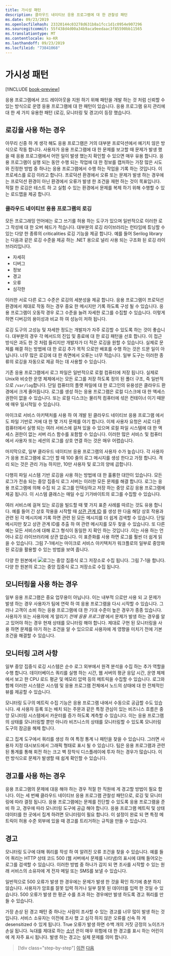```yaml
---
title: 가시성 패턴
description: 클라우드 네이티브 응용 프로그램에 대 한 관찰성 패턴
ms.date: 09/23/2019
ms.openlocfilehash: 23320144c03278d631b8a1fcc1d1c0954e907296
ms.sourcegitcommit: 55f438d4d00a34b9aca9eedaac3f85590bb11565
ms.translationtype: MT
ms.contentlocale: ko-KR
ms.lasthandoff: 09/23/2019
ms.locfileid: "73841068"
---
```

# <a name="observability-patterns"></a>가시성 패턴

[!INCLUDE [book-preview](../../../includes/book-preview.md)]

응용 프로그램에서 코드 레이아웃을 지원 하기 위해 패턴을 개발 하는 것 처럼 신뢰할 수 있는 방식으로 운영 응용 프로그램에 대 한 패턴이 있습니다. 응용 프로그램 유지 관리에 대 한 세 가지 유용한 패턴 (로깅, 모니터링 및 경고)이 등장 했습니다.

## <a name="when-to-use-logging"></a>로깅을 사용 하는 경우

아무리 신중 하 게 생각 해도 응용 프로그램은 거의 대부분 프로덕션에서 예기치 않은 방식으로 작동 합니다. 사용자가 응용 프로그램에 대 한 문제를 보고할 때 문제가 발생 했을 때 응용 프로그램에서 어떤 일이 발생 했는지 확인할 수 있으면 매우 유용 합니다. 응용 프로그램이 실행 되는 동안 수행 되는 작업에 대 한 정보를 캡처하는 가장 많은 시도와 진정한 방법 중 하나는 응용 프로그램에서 수행 하는 작업을 기록 하는 것입니다. 이 프로세스를 로깅 이라고 합니다. 프로덕션 환경에서 오류 또는 문제가 발생 하는 경우에는 프로덕션 환경이 아닌 환경에서 오류가 발생 한 조건을 재현 하는 것이 목표입니다. 적절 한 로깅은 테스트 하 고 실험 수 있는 환경에서 문제를 복제 하기 위해 수행할 수 있는 로드맵을 제공 합니다.

### <a name="logging-in-cloud-native-applications"></a>클라우드 네이티브 응용 프로그램의 로깅

모든 프로그래밍 언어에는 로그 쓰기를 허용 하는 도구가 있으며 일반적으로 이러한 로그 작성에 대 한 오버 헤드가 적습니다. 대부분의 로깅 라이브러리는 런타임에 튜닝할 수 있는 다양 한 종류의 criticalities 로깅 기능을 제공 합니다. 예를 들어 Serilog library는 다음과 같은 로깅 수준을 제공 하는 .NET 용으로 널리 사용 되는 구조화 된 로깅 라이브러리입니다.

* 자세히
* 디버그
* 정보
* 경고
* 오류
* 심각한

이러한 서로 다른 로그 수준은 로깅의 세분성을 제공 합니다. 응용 프로그램이 프로덕션 환경에서 제대로 작동 하는 경우 중요 한 메시지만 기록 하도록 구성 될 수 있습니다. 응용 프로그램이 오동작 경우 로그 수준을 늘려 자세한 로그를 수집할 수 있습니다. 이렇게 하면 디버깅의 용이성과 비교 하 여 성능이 저하 됩니다.

로깅 도구의 고성능 및 자세한 정도는 개발자가 자주 로깅할 수 있도록 하는 것이 좋습니다. 대부분의 경우 각 메서드의 진입 및 종료에 대 한 로깅 패턴을 선호 합니다. 이 접근 방식은 과도 한 것 처럼 들리지만 개발자가 더 적은 로깅을 원할 수 있습니다. 실제로 문제를 해결 하는 방법에 대 한 로깅 추가 목적 으로만 배포를 수행 하는 것은 드문 일이 아닙니다. 너무 많은 로깅에 대 한 측면에서 오류는 너무 적습니다. 일부 도구는 이러한 종류의 로깅을 자동으로 제공 하는 데 사용할 수 있습니다.

기존 응용 프로그램에서 로그 파일은 일반적으로 로컬 컴퓨터에 저장 됩니다. 실제로 Unix와 비슷한 운영 체제에서는 모든 로그를 저장 하도록 정의 된 폴더 구조, 즉 일반적으로 `/var/log`합니다. 단일 컴퓨터의 플랫 파일에 대 한 로그인의 유용성은 클라우드 환경에서 크게 줄어듭니다. 로그를 생성 하는 응용 프로그램은 로컬 디스크에 대 한 액세스 권한이 없을 수 있습니다. 또는 로컬 디스크는 물리적 컴퓨터에 섞은 컨테이너 이기 때문에 매우 일시적일 수 있습니다.

마이크로 서비스 아키텍처를 사용 하 여 개발 된 클라우드 네이티브 응용 프로그램 에서도 파일 기반로 거에 대 한 몇 가지 문제를 야기 합니다. 이제 사용자 요청은 서로 다른 컴퓨터에서 실행 되는 여러 서비스에 걸쳐 있을 수 있으며 로컬 파일 시스템에 대 한 액세스 권한이 없는 서버 리스 함수를 포함할 수 있습니다. 이러한 많은 서비스 및 컴퓨터에서 사용자 또는 세션의 로그를 상호 연결 하는 것은 매우 어렵습니다.

마지막으로, 일부 클라우드 네이티브 응용 프로그램의 사용자 수가 높습니다. 각 사용자가 응용 프로그램에 로그인 할 때 100 줄의 로그 메시지를 생성 한다고 가정 합니다. 격리 되는 것은 관리 가능 하지만, 10만 사용자 및 로그의 양에 곱합니다.

다행히 파일 시스템 기반 로깅을 사용 하는 방법에 대 한 훌륭한 대안이 있습니다. 모든 로그가 전송 되는 중앙 집중식 로그 서버는 이러한 모든 문제를 해결 합니다. 로그는 응용 프로그램에 의해 수집 되 고 로그를 인덱싱하고 저장 하는 중앙 로깅 응용 프로그램에 제공 됩니다. 이 시스템 클래스는 매일 수십 기가바이트의 로그를 수집할 수 있습니다.

여러 서비스에 걸쳐 있는 로깅을 빌드할 때 몇 가지 표준 사례를 따르는 것도 유용 합니다. 예를 들어 긴 상호 작용을 시작할 때 [상관 관계 ID](https://blog.rapid7.com/2016/12/23/the-value-of-correlation-ids/) 를 생성 한 다음 해당 상호 작용과 관련 된 각 메시지에 기록 하면 관련 된 모든 메시지를 더 쉽게 검색할 수 있습니다. 단일 메시지만 찾고 상관 관계 ID를 추출 하 여 관련 메시지를 모두 찾을 수 있습니다. 또 다른 예는 모든 서비스에 대해 로그 형식이 동일한 지 확인 하는 것입니다 .이는 사용 하는 언어나 로깅 라이브러리에 상관 없습니다. 이 표준화를 사용 하면 로그를 훨씬 더 쉽게 읽을 수 있습니다. 그림 7-1에서는 마이크로 서비스 아키텍처가 워크플로의 일부로 중앙화 된 로깅을 활용할 수 있는 방법을 보여 줍니다.

다양 한 원본에서 ![로그는 중앙 집중식 로그 저장소로 수집 됩니다. **그림 7-1**을](./media/centralized-logging.png)
합니다. 다양 한 원본의 로그는 중앙 집중식 로그 저장소로 수집 됩니다.

## <a name="when-to-use-monitoring"></a>모니터링을 사용 하는 경우

일부 응용 프로그램은 중요 업무용이 아닙니다. 이는 내부적 으로만 사용 되 고 문제가 발생 하는 경우 사용자가 팀에 연락 하 여 응용 프로그램을 다시 시작할 수 있습니다. 그러나 고객이 소비 하는 응용 프로그램에 대 한 기대 수준이 높은 경우가 종종 있습니다. 사용자가 또는 사용자에 게 알리기 *전에 응용 프로그램* 에서 문제가 발생 하는 경우를 알고 있어야 하는 경우 현재 상태를 모니터링 해야 합니다. 제대로 구현 된 모니터링을 사용 하면 문제를 야기 하는 조건을 알 수 있으므로 사용자에 게 영향을 미치기 전에 기본 조건을 해결할 수 있습니다.

## <a name="monitoring-considerations"></a>모니터링 고려 사항

일부 중앙 집중식 로깅 시스템은 순수 로그 외부에서 원격 분석을 수집 하는 추가 역할을 수행 합니다. 데이터베이스 쿼리를 실행 하는 시간, 웹 서버의 평균 응답 시간, 운영 체제에서 보고 한 CPU 로드 평균 및 메모리 압력 등의 메트릭을 수집할 수 있습니다. 로그와 함께 이러한 시스템은 시스템 및 응용 프로그램 전체에서 노드의 상태에 대 한 전체적인 뷰를 제공할 수 있습니다.

모니터링 도구의 메트릭 수집 기능은 응용 프로그램 내에서 수동으로 공급할 수도 있습니다. 새 사용자 등록 또는 배치 되는 주문과 같은 특정 관심이 있는 비즈니스 흐름은 중앙 모니터링 시스템에서 카운터를 증가 하도록 계측할 수 있습니다. 이는 응용 프로그램의 상태를 모니터링할 뿐만 아니라 비즈니스의 상태를 모니터링할 수 있도록 모니터링 도구의 잠금을 해제 합니다.

로그 집계 도구에서 쿼리를 생성 하 여 특정 통계 나 패턴을 찾을 수 있습니다. 그러면 사용자 지정 대시보드에서 그래픽 형태로 표시 될 수 있습니다. 팀은 응용 프로그램과 관련 된 통계를 통해 회전 하는 크고 벽 장착식 디스플레이에 투자 하는 경우가 많습니다. 이런 방식으로 문제가 발생할 때 쉽게 확인할 수 있습니다.

## <a name="when-to-use-alerts"></a>경고를 사용 하는 경우

응용 프로그램의 문제에 대응 해야 하는 경우 적절 한 직원에 게 경고할 방법이 필요 합니다. 이는 세 번째 클라우드 네이티브 응용 프로그램 관찰성 패턴으로, 로깅 및 모니터링에 따라 결정 됩니다. 응용 프로그램에는 문제를 진단할 수 있도록 응용 프로그램을 준비 하 고, 경우에 따라 모니터링 도구에 공급 해야 합니다. 응용 프로그램 메트릭 및 상태 데이터를 한 곳에서 집계 하려면 모니터링이 필요 합니다. 이 설정이 완료 되 면 특정 메트릭이 허용 수준 외부에 있을 때 경고를 트리거하는 규칙을 만들 수 있습니다.

## <a name="alerts"></a>경고

모니터링 도구에 대해 쿼리를 작성 하 여 알려진 오류 조건을 찾을 수 있습니다. 예를 들어 쿼리는 HTTP 상태 코드 500 (웹 서버에서 문제를 나타냄)의 표시에 대해 들어오는 로그를 검색할 수 있습니다. 이러한 방법 중 하나가 감지 되 면 조사를 시작할 수 있는 원래 서비스의 소유자에 게 전자 메일 또는 SMS를 보낼 수 있습니다.

일반적으로 500 오류가 발생 한 경우에는 문제가 발생 한 것을 확인 하기에 충분 하지 않습니다. 사용자가 암호를 잘못 입력 하거나 일부 잘못 된 데이터를 입력 한 것일 수 있습니다. 500 오류가 발생 한 평균 수를 초과 하는 경우에만 발생 하도록 경고 쿼리를 만들 수 있습니다.

가장 손상 된 경고 패턴 중 하나는 사람이 조사할 수 있는 경고를 너무 많이 발생 하는 것입니다. 서비스 소유자는 이전에 조사 했 고 심각 하지 않은 오류를 신속 하 게 desensitized 수 있게 됩니다. True 오류가 발생 하면 수백 개의 거짓 긍정의 노이즈가 손실 됩니다. 늑대를 제대로 하는 [소년](https://en.wikipedia.org/wiki/The_Boy_Who_Cried_Wolf) 은이 매우 위험에 대 한 경고를 표시 하는 어린이에 게 자주 표시 됩니다. 발생 하는 경고는 실제 문제를 의미 합니다.

>[!div class="step-by-step"]
>[이전](monitoring-health.md)
>[다음](logging-with-elastic-stack.md)
